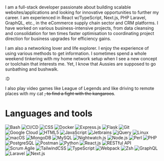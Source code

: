 I am a full-stack developer passionate about building scalable websites/applications and looking for innovative opportunities to further my career. I am experienced in React w/TypeScript, Next.js, PHP Laravel, GraphQL, etc., in the eCommerce supply chain sector and CRM platforms. I have worked on various business-intensive projects, from data cleansing and consolidation for ten times faster optimisation to coordinating project direction for business upgrades for efficiency gains.

I am also a networking lover and life explorer. I enjoy the experience of using various methods to get information. I sometimes spend a whole weekend tinkering with my home network setup when I see a new concept or toolchain that interests me. Yet, I know that Aussies are supposed to go sunbathing and bushwalk.

:D

I also play video games like League of Legends and like driving to remote places with my cat ~~, to find a fight with the kangaroos~~.

# Languages and tools

<img alt="Bash" src="https://img.shields.io/badge/Bash-%23121011.svg?style=for-the-badge&logo=gnu-bash&logoColor=white" /> <img alt="CI/CD" src="https://img.shields.io/badge/-CI%2FCD%20pipeline%20scripting-%232671E5.svg?style=for-the-badge" /> <img alt="CSS" src="https://img.shields.io/badge/CSS-239120?&style=for-the-badge&logo=css3&logoColor=white" /> <img alt="Docker" src="https://img.shields.io/badge/-Docker-46a2f1?&style=for-the-badge&logo=docker&logoColor=white" /> <img alt="Express.js" src="https://img.shields.io/badge/Express.js-404D59?style=for-the-badge" /> <img alt="Flask" src="https://img.shields.io/badge/flask-%23000.svg?style=for-the-badge&logo=flask&logoColor=white" /> <img alt="Git" src="https://img.shields.io/badge/-Git-F05032?&style=for-the-badge&logo=git&logoColor=white" /> <img alt="Google Cloud" src="https://img.shields.io/badge/Google_Cloud-4285F4?style=for-the-badge&logo=google-cloud&logoColor=white" /> <img alt="HTML5" src="https://img.shields.io/badge/HTML5-E34F26?style=for-the-badge&logo=html5&logoColor=white" /> <img alt="JavaScript" src="https://img.shields.io/badge/JavaScript-F7DF1E?style=for-the-badge&logo=javascript&logoColor=black" /> <img alt="Jetbrains" src="https://img.shields.io/badge/JetBrains%20IDEs-000000?style=for-the-badge" /> <img alt="jQuery" src="https://img.shields.io/badge/jQuery-0769AD?style=for-the-badge&logo=jquery&logoColor=white" /> <img alt="Linux" src="https://img.shields.io/badge/Linux-FCC624?style=for-the-badge&logo=linux&logoColor=black" /> <img alt="macOS" src="https://img.shields.io/badge/macos-000000?style=for-the-badge&logo=apple&logoColor=white" /> <img alt="MongoDB" src="https://img.shields.io/badge/MongoDB-4EA94B?style=for-the-badge&logo=mongodb&logoColor=white" /> <img alt="MySQL" src="https://img.shields.io/badge/MySQL-005C84?style=for-the-badge&logo=mysql&logoColor=white" /> <img alt="Nightwatch.js" src="https://img.shields.io/badge/-Nightwatch.js-%23C21325?style=for-the-badge" /> <img alt="Node.js" src="https://img.shields.io/badge/Node.js-43853D?style=for-the-badge&logo=node.js&logoColor=white" /> <img alt="Perl" src="https://img.shields.io/badge/Perl-39457E?style=for-the-badge&logo=perl&logoColor=white" /> <img alt="PHP" src="https://img.shields.io/badge/PHP-777BB4?style=for-the-badge&logo=php&logoColor=white" /> <img alt="PostgreSQL" src="https://img.shields.io/badge/postgres-%23316192.svg?style=for-the-badge&logo=postgresql&logoColor=white" /> <img alt="Postman" src="https://img.shields.io/badge/-Postman%2FInsomnia-38B2AC?style=for-the-badge" /> <img alt="Python" src="https://img.shields.io/badge/-Python-ffbc03?&logo=Python&style=for-the-badge" /> <img alt="React.js" src="https://img.shields.io/badge/React-20232A?style=for-the-badge&logo=react&logoColor=61DAFB" /> <img alt="RESTful API" src="https://img.shields.io/badge/-RESTful%20API-red?style=for-the-badge" /> <img alt="Scrum Agile" src="https://img.shields.io/badge/-Scrum%20%26%20Agile%20Development-404D59?style=for-the-badge" /> <img alt="TailwindCSS" src="https://img.shields.io/badge/Tailwind_CSS-38B2AC?style=for-the-badge&logo=tailwind-css&logoColor=white" /> <img alt="TypeScript" src="https://img.shields.io/badge/TypeScript-007ACC?style=for-the-badge&logo=typescript&logoColor=white" /> <img alt="Webpack" src="https://img.shields.io/badge/-%20Webpack%2C%20esbuild%2C%20Parcel-%238DD6F9?style=for-the-badge&logo=webpack&logoColor=black" /> <img alt="Zsh" src="https://img.shields.io/badge/-Zsh-c5d927?&logo=Zsh&style=for-the-badge" /> ![GraphQL](https://img.shields.io/badge/-GraphQL-E10098?style=for-the-badge&logo=graphql&logoColor=white) ![Laravel](https://img.shields.io/badge/laravel-%23FF2D20.svg?style=for-the-badge&logo=laravel&logoColor=white) ![Next.js](https://img.shields.io/badge/Next-black?style=for-the-badge&logo=next.js&logoColor=white)
